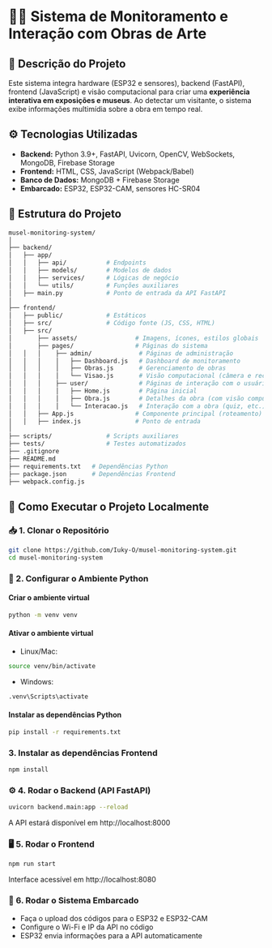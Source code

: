 # 🎨📡 Sistema de Monitoramento e Interação com Obras de Arte

## 📌 Descrição do Projeto
Este sistema integra hardware (ESP32 e sensores), backend (FastAPI), frontend (JavaScript) e visão computacional para criar uma **experiência interativa em exposições e museus**. Ao detectar um visitante, o sistema exibe informações multimídia sobre a obra em tempo real.

## ⚙️ Tecnologias Utilizadas
- **Backend:** Python 3.9+, FastAPI, Uvicorn, OpenCV, WebSockets, MongoDB, Firebase Storage
- **Frontend:** HTML, CSS, JavaScript (Webpack/Babel)
- **Banco de Dados:** MongoDB + Firebase Storage
- **Embarcado:** ESP32, ESP32-CAM, sensores HC-SR04

## 📁 Estrutura do Projeto
```bash
musel-monitoring-system/
│
├── backend/
│   ├── app/
│   │   ├── api/           # Endpoints
│   │   ├── models/        # Modelos de dados
│   │   ├── services/      # Lógicas de negócio
│   │   └── utils/         # Funções auxiliares
│   ├── main.py            # Ponto de entrada da API FastAPI
│
├── frontend/
│   ├── public/            # Estáticos
│   ├── src/               # Código fonte (JS, CSS, HTML)
│   ├── src/
│       ├── assets/                # Imagens, ícones, estilos globais
│       ├── pages/                 # Páginas do sistema
│   │   │    ├── admin/             # Páginas de administração
│   │   │    │   ├── Dashboard.js   # Dashboard de monitoramento
│   │   │    │   ├── Obras.js       # Gerenciamento de obras
│   │   │    │   └── Visao.js       # Visão computacional (câmera e reconhecimento)
│   │   │    ├── user/              # Páginas de interação com o usuário
│   │   │    │   ├── Home.js        # Página inicial
│   │   │    │   ├── Obra.js        # Detalhes da obra (com visão computacional)
│   │   │    │   └── Interacao.js   # Interação com a obra (quiz, etc.)
│   │   ├── App.js                 # Componente principal (roteamento)
│   │   ├── index.js               # Ponto de entrada
│
├── scripts/               # Scripts auxiliares
├── tests/                 # Testes automatizados
├── .gitignore
├── README.md
├── requirements.txt   # Dependências Python
├── package.json       # Dependências Frontend
├── webpack.config.js
```

## 🚀 Como Executar o Projeto Localmente
### 📥 1. Clonar o Repositório
```bash
git clone https://github.com/Iuky-O/musel-monitoring-system.git
cd musel-monitoring-system
```

### 🐍 2. Configurar o Ambiente Python
#### Criar o ambiente virtual

```bash
python -m venv venv
```
#### Ativar o ambiente virtual
- Linux/Mac:

```bash
source venv/bin/activate
```

- Windows:

```bash
.venv\Scripts\activate
```

#### Instalar as dependências Python
```bash
pip install -r requirements.txt
```

### 3. Instalar as dependências Frontend

```bash
npm install
```
### ⚙️ 4. Rodar o Backend (API FastAPI)
```bash
uvicorn backend.main:app --reload
```
A API estará disponível em http://localhost:8000

### 🖥️ 5. Rodar o Frontend
```bash
npm run start
```
Interface acessível em http://localhost:8080

### 🤖 6. Rodar o Sistema Embarcado
- Faça o upload dos códigos para o ESP32 e ESP32-CAM
- Configure o Wi-Fi e IP da API no código
- ESP32 envia informações para a API automaticamente



